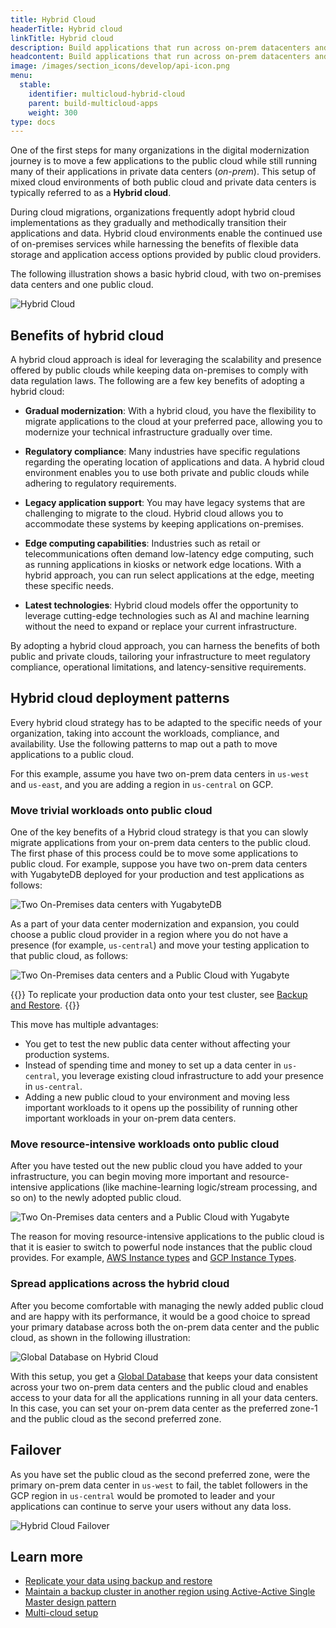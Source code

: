 ```yaml
---
title: Hybrid Cloud
headerTitle: Hybrid cloud
linkTitle: Hybrid cloud
description: Build applications that run across on-prem datacenters and public clouds
headcontent: Build applications that run across on-prem datacenters and public clouds
image: /images/section_icons/develop/api-icon.png
menu:
  stable:
    identifier: multicloud-hybrid-cloud
    parent: build-multicloud-apps
    weight: 300
type: docs
---
```


One of the first steps for many organizations in the digital modernization journey is to move a few applications to the public cloud while still running many of their applications in private data centers (_on-prem_). This setup of mixed cloud environments of both public cloud and private data centers is typically referred to as a **Hybrid cloud**.

During cloud migrations, organizations frequently adopt hybrid cloud implementations as they gradually and methodically transition their applications and data. Hybrid cloud environments enable the continued use of on-premises services while harnessing the benefits of flexible data storage and application access options provided by public cloud providers.

The following illustration shows a basic hybrid cloud, with two on-premises data centers and one public cloud.

![Hybrid Cloud](/images/develop/multicloud/hybridcloud-example.png)

## Benefits of hybrid cloud

A hybrid cloud approach is ideal for leveraging the scalability and presence offered by public clouds while keeping data on-premises to comply with data regulation laws. The following are a few key benefits of adopting a hybrid cloud:

- **Gradual modernization**: With a hybrid cloud, you have the flexibility to migrate applications to the cloud at your preferred pace, allowing you to modernize your technical infrastructure gradually over time.

- **Regulatory compliance**: Many industries have specific regulations regarding the operating location of applications and data. A hybrid cloud environment enables you to use both private and public clouds while adhering to regulatory requirements.

- **Legacy application support**: You may have legacy systems that are challenging to migrate to the cloud. Hybrid cloud allows you to accommodate these systems by keeping applications on-premises.

- **Edge computing capabilities**: Industries such as retail or telecommunications often demand low-latency edge computing, such as running applications in kiosks or network edge locations. With a hybrid approach, you can run select applications at the edge, meeting these specific needs.

- **Latest technologies**: Hybrid cloud models offer the opportunity to leverage cutting-edge technologies such as AI and machine learning without the need to expand or replace your current infrastructure.

By adopting a hybrid cloud approach, you can harness the benefits of both public and private clouds, tailoring your infrastructure to meet regulatory compliance, operational limitations, and latency-sensitive requirements.

## Hybrid cloud deployment patterns

Every hybrid cloud strategy has to be adapted to the specific needs of your organization, taking into account the workloads, compliance, and availability. Use the following patterns to map out a path to move applications to a public cloud.

For this example, assume you have two on-prem data centers in `us-west` and `us-east`, and you are adding a region in `us-central` on GCP.

### Move trivial workloads onto public cloud

One of the key benefits of a Hybrid cloud strategy is that you can slowly migrate applications from your on-prem data centers to the public cloud. The first phase of this process could be to move some applications to public cloud. For example, suppose you have two on-prem data centers with YugabyteDB deployed for your production and test applications as follows:

![Two On-Premises data centers with YugabyteDB](/images/develop/multicloud/hybridcloud-2-onprem.png)

As a part of your data center modernization and expansion, you could choose a public cloud provider in a region where you do not have a presence (for example, `us-central`) and move your testing application to that public cloud, as follows:

![Two On-Premises data centers and a Public Cloud with Yugabyte](/images/develop/multicloud/hybridcloud-move-testing-app.png)

{{<tip>}}
To replicate your production data onto your test cluster, see [Backup and Restore](../../../manage/backup-restore/).
{{</tip>}}

This move has multiple advantages:

- You get to test the new public data center without affecting your production systems.
- Instead of spending time and money to set up a data center in `us-central`, you leverage existing cloud infrastructure to add your presence in `us-central`.
- Adding a new public cloud to your environment and moving less important workloads to it opens up the possibility of running other important workloads in your on-prem data centers.

### Move resource-intensive workloads onto public cloud

After you have tested out the new public cloud you have added to your infrastructure, you can begin moving more important and resource-intensive applications (like machine-learning logic/stream processing, and so on) to the newly adopted public cloud.

![Two On-Premises data centers and a Public Cloud with Yugabyte](/images/develop/multicloud/hybridcloud-move-important-app.png)

The reason for moving resource-intensive applications to the public cloud is that it is easier to switch to powerful node instances that the public cloud provides. For example, [AWS Instance types](https://aws.amazon.com/ec2/instance-types/) and [GCP Instance Types](https://cloud.google.com/compute/docs/machine-resource).

### Spread applications across the hybrid cloud

After you become comfortable with managing the newly added public cloud and are happy with its performance, it would be a good choice to spread your primary database across both the on-prem data center and the public cloud, as shown in the following illustration:

![Global Database on Hybrid Cloud](/images/develop/multicloud/hybridcloud-global-database.png)

With this setup, you get a [Global Database](../../build-global-apps/global-database) that keeps your data consistent across your two on-prem data centers and the public cloud and enables access to your data for all the applications running in all your data centers. In this case, you can set your on-prem data center as the preferred zone-1 and the public cloud as the second preferred zone.

## Failover

As you have set the public cloud as the second preferred zone, were the primary on-prem data center in `us-west` to fail, the tablet followers in the GCP region in `us-central` would be promoted to leader and your applications can continue to serve your users without any data loss.

![Hybrid Cloud Failover](/images/develop/multicloud/hybridcloud-failover.png)

## Learn more

- [Replicate your data using backup and restore](../../../manage/backup-restore/)
- [Maintain a backup cluster in another region using Active-Active Single Master design pattern](../../build-global-apps/active-active-single-master/)
- [Multi-cloud setup](../multicloud-setup/)

